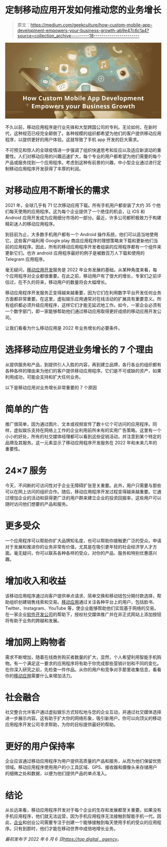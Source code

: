 # 定制移动应用开发如何推动您的业务增长

> 原文：<https://medium.com/geekculture/how-custom-mobile-app-development-empowers-your-business-growth-ab9e47c6c1a4?source=collection_archive---------18----------------------->

![](img/0fc3dc0e296d77f180cb1cb3c4ecd653.png)

不久以前，移动应用程序是行业先锋和大型跨国公司的专利。无论如何，在新时代，这种规范已经完全颠倒了。各种规模的组织都希望为他们的客户提供移动应用程序，以提供更好的用户体验。这就导致了手机 app 开发的巨大需求。

不可预见和惊人的全球疫情进一步强调了组织快速思考和反应以及适应新波动的重要性。人们对移动应用的兴趣迅速扩大，每个专业的用户都希望为他们需要的每个产品或服务找到一个应用程序。考虑到这种有前景的兴趣，中小型企业通过进行定制移动应用程序开发获得了丰厚的利润。

# 对移动应用不断增长的需求

2021 年，全球几乎有 71 亿次移动应用下载。所有手机用户都安装了大约 35 个他们每天使用的应用程序。这为每个企业提供了一个绝佳的机会，让 iOS 和 Android 应用开发成为应用细分市场的一部分。最近，许多公司都积极致力于构建精彩迷人的移动应用程序。

到目前为止，大多数手机用户都有一个 Android 操作系统，他们可以适当地使用它。这些客户端利用 Google play 商店应用程序的理想策略来下载和更新他们当前的应用程序。因此，所有的移动应用程序开发者组装的应用程序都有一个组件来更新它们。也许 android 应用程序最好的例子是被数百万人下载和使用的 Telegram 应用程序。

毫无疑问，[移动应用开发](https://www.botreetechnologies.com/blog/10-important-mobile-app-development-facts/)服务是 2022 年业务发展的基础。从某种角度来看，每个应用程序对企业都很重要。在此之前，移动用户有了很大的增长，专家们之前评估过，在不久的将来，移动用户的数量将会大幅增长。

移动应用程序开发服务正变得越来越重要，因为它们在利用数字平台开发任何业务方面都非常重要。在这里，虚拟娱乐应用通常对在线活动的扩展具有重要意义。所有组织都必须升级应用程序，这样它们才能无延迟地工作。如今，一家企业必须有一个数字部门，即一家能够帮助他们通过移动应用取得更好成绩的移动应用开发公司。

让我们看看为什么移动应用是 2022 年业务增长的必要条件。

# 选择移动应用促进业务增长的 7 个理由

从提供服务和产品，到提供引人入胜的内容，再到建立品牌，各行各业的组织都有各种各样的理由来为他们的客户提供移动应用程序。它们是不可或缺的资产，如果利用成功，可能会支持和扩大任何业务。

以下是移动应用对业务增长非常重要的 7 个原因

# 简单的广告

推广很简单，因为通过图片、文本或视频宣传了数十亿个可访问的应用程序。同样，虚拟娱乐支持在网络上工作的企业利用前所未有的实用广告策略。这里有一个小小的好处，所有的社交媒体经理都可以看到这些促销活动，并注意到某个特定的品牌及其服务。这一元素显示了移动应用程序开发服务在 2022 年和未来几年的重要性。

# 24×7 服务

今天，不间断的可访问性对于企业无障碍扩张至关重要。此外，用户只需要与那些可以在网上访问的组织合作。随后，移动应用程序开发过程变得越来越重要。它通过增加企业的活动和获得更广泛的用户群来建立企业的投资回报率，这些用户可以随时访问他们想要的产品和服务。

# 更多受众

一个应用程序可以帮助你扩大品牌知名度，也可以帮助你接触更广泛的受众。申请对于发展和推进你的业务非常有价值，尤其是在吸引更年轻的社会经济学人才方面。毫无疑问，你可以联系各种各样的受众，对你的产品、服务和特别优惠感兴趣。

# 增加收入和收益

该移动应用程序通过向客户提供单点请求、简单交换和移动钱包分期付款选择，帮助组织创建销售线索和交易。[移动应用](https://www.botreetechnologies.com/blog/things-you-need-to-ponder-for-mobile-app-development/)通过关注各种平台上的用户，包括脸书、Twitter、Instagram、YouTube 等，使企业能够帮助他们实现基于网络的交易。在一家企业[软件开发公司](https://www.botreetechnologies.com/)的帮助下，授权社交媒体推广并在非正式网站上添加按钮将有助于业务的跨越和发展。

# 增加网上购物者

需求不断增加，随着在线商务购买者数量的扩大，显然，个人希望利用智能手机购物。有一个满足这一要求的应用程序将有助于你完成那些营销计划和不同的变化。在你深入研究之前，先检查一件作品。从你的用户和竞争对手那里收集信息，看看你的[移动应用](https://www.botreetechnologies.com/blog/7-reasons-to-use-microsoft-net-framework-for-app-development/)需要什么来增加活力。

# 社会融合

社交整合允许客户通过虚拟娱乐方式轻松地与您的企业互动，并通过社交媒体选择进一步展示内容。这有助于扩大你的网络形象，吸引新用户。你可以向顶尖的移动应用程序开发公司寻求帮助，为你的目标提供最好的帮助。

# 更好的用户保持率

企业应该通过移动应用程序为用户提供高质量的产品和服务，从而为他们保留优势领域。移动应用程序使用用户的小工具区域、GPS、接收器和摄像头来存储用户的细微之处和数据，以便为他们提供产品的单点准入。

# 结论

从长远来看，移动应用程序开发对于每个企业的生存和发展都至关重要。如果没有手机应用程序，他们就无法运营，因为手机应用程序无法接触到智能手机一代。因此，[企业](https://www.business2community.com/mobile-apps/top-7-tools-for-cross-platform-enterprise-mobile-app-development-02430057)和创业公司需要专注于创建一个能够接触到每天使用手机的受众的应用程序。只有到那时，他们才能在移动世界中成倍地增长业务。

*最初发布于 2022 年 6 月 6 日*[*https://top digital . agency*](https://topdigital.agency/how-custom-mobile-app-development-empowers-your-business-growth/)*。*